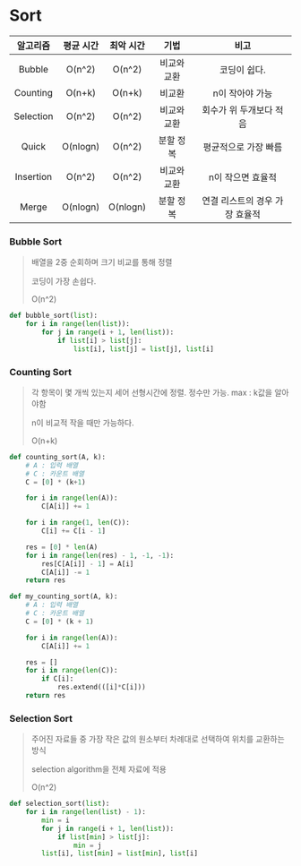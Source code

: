 # Sort



| 알고리즘  | 평균 시간 | 최악 시간 |    기법     |              비고              |
| :-------: | :-------: | :-------: | :---------: | :----------------------------: |
|  Bubble   |  O(n^2)   |  O(n^2)   | 비교와 교환 |          코딩이 쉽다.          |
| Counting  |  O(n+k)   |  O(n+k)   |   비교환    |        n이 작아야 가능         |
| Selection |  O(n^2)   |  O(n^2)   | 비교와 교환 |    회수가 위 두개보다 적음     |
|   Quick   | O(nlogn)  |  O(n^2)   |  분할 정복  |      평균적으로 가장 빠름      |
| Insertion |  O(n^2)   |  O(n^2)   | 비교와 교환 |       n이 작으면 효율적        |
|   Merge   | O(nlogn)  | O(nlogn)  |  분할 정복  | 연결 리스트의 경우 가장 효율적 |



### Bubble Sort

> 배열을 2중 순회하며 크기 비교를 통해 정렬
>
> 코딩이 가장 손쉽다.
>
> O(n^2)

```python
def bubble_sort(list):
    for i in range(len(list)):
        for j in range(i + 1, len(list)):
            if list[i] > list[j]:
                list[i], list[j] = list[j], list[i]
```



### Counting Sort

> 각 항목이 몇 개씩 있는지 세어 선형시간에 정렬. 정수만 가능. max : k값을 알아야함
>
> n이 비교적 작을 때만 가능하다.
>
> O(n+k)

```python
def counting_sort(A, k):
    # A : 입력 배열
    # C : 카운트 배열
    C = [0] * (k+1)

    for i in range(len(A)):
        C[A[i]] += 1

    for i in range(1, len(C)):
        C[i] += C[i - 1]

    res = [0] * len(A)
    for i in range(len(res) - 1, -1, -1):
        res[C[A[i]] - 1] = A[i]
        C[A[i]] -= 1
    return res
```

> 

```python
def my_counting_sort(A, k):
    # A : 입력 배열
    # C : 카운트 배열
    C = [0] * (k + 1)

    for i in range(len(A)):
        C[A[i]] += 1

    res = []
    for i in range(len(C)):
        if C[i]:
            res.extend(([i]*C[i]))
    return res
```



### Selection Sort

> 주어진 자료들 중 가장 작은 값의 원소부터 차례대로 선택하여 위치를 교환하는 방식
>
> selection algorithm을 전체 자료에 적용
>
> O(n^2)

```python
def selection_sort(list):
    for i in range(len(list) - 1):
        min = i
        for j in range(i + 1, len(list)):
            if list[min] > list[j]:
                min = j
        list[i], list[min] = list[min], list[i]
```

